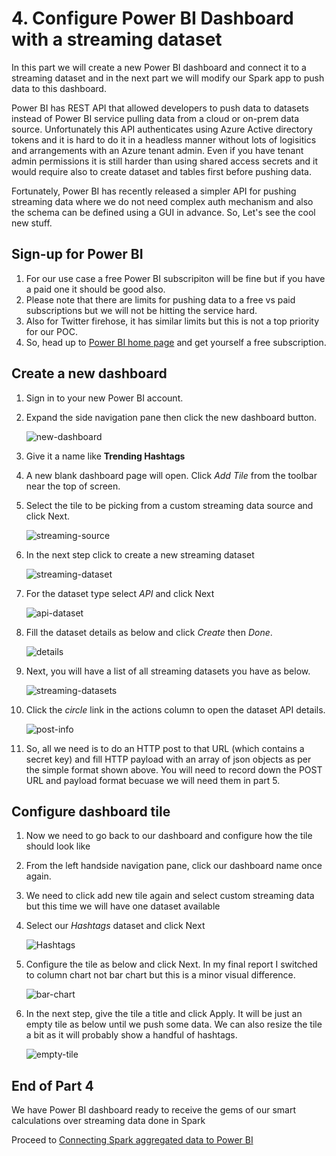 # 4. Configure Power BI Dashboard with a streaming dataset 

In this part we will create a new Power BI dashboard and connect it to a streaming dataset and in the next part we will modify our Spark app to push data to this dashboard.

Power BI has REST API that allowed developers to push data to datasets instead of Power BI service pulling data from a cloud or on-prem data source.
Unfortunately this API authenticates using Azure Active directory tokens and it is hard to do it in a headless manner without lots of logisitics and arrangements with an Azure tenant admin.
Even if you have tenant admin permissions it is still harder than using shared access secrets and it would require also to create dataset and tables first before pushing data.

Fortunately, Power BI has recently released a simpler API for pushing streaming data where we do not need complex auth mechanism and also the schema can be defined using a GUI in advance.
So, Let's see the cool new stuff.

## Sign-up for Power BI

1. For our use case a free Power BI subscripiton will be fine but if you have a paid one it should be good also.
2. Please note that there are limits for pushing data to  a free vs paid subscriptions but we will not be hitting the service hard.
3. Also for Twitter firehose, it has similar limits but this is not a top priority for our POC.
3. So, head up to [Power BI home page](https://powerbi.microsoft.com/en-us/) and get yourself a free subscription.


## Create a new dashboard

1. Sign in to your new Power BI account.
2. Expand the side navigation pane then click the new dashboard button.

    ![new-dashboard](../images/spark-streaming-04-new-dashboard.png)

3. Give it a name like **Trending Hashtags**
4. A new blank dashboard page will open. Click *Add Tile* from the toolbar near the top of screen.
5. Select the tile to be picking from a custom streaming data source and click Next.

    ![streaming-source](../images/spark-streaming-04--streaming-source.png)

6. In the next step click to create a new streaming dataset

    ![streaming-dataset](../images/spark-streaming-04--streaming-data.png)

7. For the dataset type select *API* and click Next

    ![api-dataset](../images/spark-streaming-04-api-ds.png)

8. Fill the dataset details as below and click *Create* then *Done*.

    ![details](../images/spark-streaming-04--dataset-details.png)

9. Next, you will have a list of all streaming datasets you have as below.

    ![streaming-datasets](../images/spark-streaming-04-dataset-list.png)

10. Click the *circle* link in the actions column to open the dataset API details.

    ![post-info](../images/spark-streaming-04-post-info.png)

11. So, all we need is to do an HTTP post to that URL (which contains a secret key) and fill HTTP payload with an array of json objects as per the simple format shown above. You will need to record down the POST URL and payload format becuase we will need them in part 5. 



## Configure dashboard tile

1. Now we need to go back to our dashboard and configure how the tile should look like
2. From the left handside navigation pane, click our dashboard name once again.
3. We need to click add new tile again and select custom streaming data but this time we will have one dataset available
4. Select our *Hashtags* dataset and click Next

    ![Hashtags](../images/spark-streaming-04-hashtags.png)

5. Configure the tile as below and click Next. In my final report I switched to column chart not bar chart but this is a minor visual difference.

    ![bar-chart](../images/spark-streaming-04-.bar--chart.png)

6. In the next step, give the tile a title and click Apply. It will be just an empty tile as below until we push some data.
   We can also resize the tile a bit as it will probably show a handful of hashtags.

    ![empty-tile](../images/spark-streaming-04-empty-tile.png)


## End of Part 4

We have Power BI dashboard ready to receive the gems of our smart calculations over streaming data done in Spark 

Proceed to [Connecting Spark aggregated data to Power BI](spark-streaming-part5.md)
